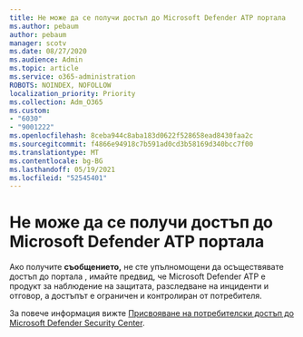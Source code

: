 ```yaml
---
title: Не може да се получи достъп до Microsoft Defender ATP портала
ms.author: pebaum
author: pebaum
manager: scotv
ms.date: 08/27/2020
ms.audience: Admin
ms.topic: article
ms.service: o365-administration
ROBOTS: NOINDEX, NOFOLLOW
localization_priority: Priority
ms.collection: Adm_O365
ms.custom:
- "6030"
- "9001222"
ms.openlocfilehash: 8ceba944c8aba183d0622f528658ead8430faa2c
ms.sourcegitcommit: f4866e94918c7b591ad0cd3b58169d340bcc7f00
ms.translationtype: MT
ms.contentlocale: bg-BG
ms.lasthandoff: 05/19/2021
ms.locfileid: "52545401"
---
```

# <a name="unable-to-access-the-microsoft-defender-atp-portal"></a>Не може да се получи достъп до Microsoft Defender ATP портала

Ако получите **съобщението,** не сте упълномощени да осъществявате достъп до портала , имайте предвид, че Microsoft Defender ATP е продукт за наблюдение на защитата, разследване на инциденти и отговор, а достъпът е ограничен и контролиран от потребителя. 

За повече информация вижте [Присвояване на потребителски достъп до Microsoft Defender Security Center](/windows/threat-protection/windows-defender-atp/assign-portal-access-windows-defender-advanced-threat-protection).